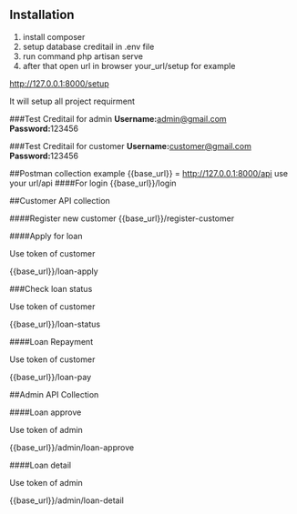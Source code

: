 ## Installation
1. install composer
2. setup database creditail in .env file
3. run command  php artisan serve
4. after that open url in browser your_url/setup  for example

http://127.0.0.1:8000/setup
<p>It will setup all project requirment</p>

###Test Creditail for admin
<b>Username:</b>admin@gmail.com <br />
<b>Password:</b>123456

###Test Creditail for customer
<b>Username:</b>customer@gmail.com <br />
<b>Password:</b>123456



##Postman collection
example {{base_url}} = http://127.0.0.1:8000/api  use your url/api
####For login
{{base_url}}/login



##Customer API collection

####Register new customer
{{base_url}}/register-customer


####Apply for loan 
<p>Use token of customer</p>
{{base_url}}/loan-apply

###Check loan status
<p>Use token of customer</p>
{{base_url}}/loan-status

####Loan Repayment
<p>Use token of customer</p>
{{base_url}}/loan-pay
<br />

##Admin API Collection

####Loan approve
<p>Use token of admin</p>
{{base_url}}/admin/loan-approve


####Loan detail
<p>Use token of admin</p>
{{base_url}}/admin/loan-detail

